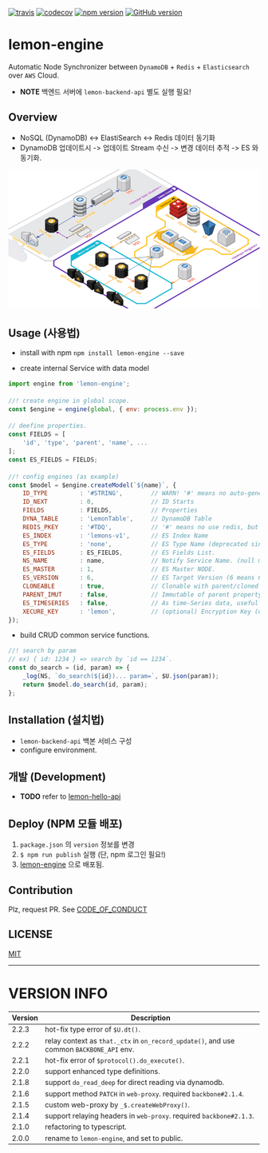 [![travis](https://travis-ci.org/lemoncloud-io/lemon-engine.svg?branch=master)](https://travis-ci.org/lemoncloud-io/lemon-engine)
[![codecov](https://codecov.io/gh/lemoncloud-io/lemon-engine/branch/master/graph/badge.svg)](https://codecov.io/gh/lemoncloud-io/lemon-engine)
[![npm version](https://badge.fury.io/js/lemon-engine.svg)](https://badge.fury.io/js/lemon-engine)
[![GitHub version](https://badge.fury.io/gh/lemoncloud-io%2Flemon-engine.svg)](https://badge.fury.io/gh/lemoncloud-io%2Flemon-engine)


# lemon-engine

Automatic Node Synchronizer between `DynamoDB` + `Redis` + `Elasticsearch` over `AWS` Cloud.

- **NOTE** 백엔드 서버에 `lemon-backend-api` 별도 실행 필요!

## Overview

- NoSQL (DynamoDB) <-> ElastiSearch <-> Redis 데이터 동기화
- DynamoDB 업데이트시 -> 업데이트 Stream 수신 -> 변경 데이터 추적 -> ES 와 동기화.

![engine](docs/lemon-arch.png)

## Usage (사용법)

- install with npm `npm install lemon-engine --save`

- create internal Service with data model

```js
import engine from 'lemon-engine';

//! create engine in global scope.
const $engine = engine(global, { env: process.env });

// deefine properties.
const FIELDS = [
    'id', 'type', 'parent', 'name', ...
];
const ES_FIELDS = FIELDS;

//! config engines (as example)
const $model = $engine.createModel(`${name}`, {
    ID_TYPE         : '#STRING',        // WARN! '#' means no auto-generated id.
    ID_NEXT         : 0,                // ID Starts
    FIELDS          : FIELDS,           // Properties
    DYNA_TABLE      : 'LemonTable',     // DynamoDB Table
    REDIS_PKEY      : '#TDQ',           // '#' means no use redis, but elastic as cache.
    ES_INDEX        : 'lemons-v1',      // ES Index Name
    ES_TYPE         : 'none',           // ES Type Name (deprecated since ES6)
    ES_FIELDS       : ES_FIELDS,        // ES Fields List.
    NS_NAME         : name,             // Notify Service Name. (null means no notifications)
    ES_MASTER       : 1,                // ES Master NODE.
    ES_VERSION      : 6,                // ES Target Version (6 means 6.x)
    CLONEABLE       : true,             // Clonable with parent/cloned property.
    PARENT_IMUT     : false,            // Immutable of parent property (2018.03.15)
    ES_TIMESERIES   : false,            // As time-Series data, useful when saving time-series.
    XECURE_KEY      : 'lemon',          // (optional) Encryption Key (use '*' prefix at property name: ver 0.3.22)
});
```

- build CRUD common service functions.

```js
//! search by param
// ex) { id: 1234 } => search by `id == 1234`.
const do_search = (id, param) => {
    _log(NS, `do_search(${id})... param=`, $U.json(param));
    return $model.do_search(id, param);
};
```


## Installation (설치법)

- `lemon-backend-api` 백본 서비스 구성
- configure environment.


## 개발 (Development)

- **TODO** refer to [lemon-hello-api](https://github.com/lemoncloud-io/lemon-hello-api)


## Deploy (NPM 모듈 배포)

1. `package.json` 의 `version` 정보를 변경
1. `$ npm run publish` 실행 (단, npm 로그인 필요!)
1. [lemon-engine](https://www.npmjs.com/package/lemon-engine) 으로 배포됨.


## Contribution

Plz, request PR. See [CODE_OF_CONDUCT](CODE_OF_CONDUCT.md)


## LICENSE

[MIT](LICENSE)



----------------
# VERSION INFO #

| Version   | Description
|--         |--
| 2.2.3     | hot-fix type error of `$U.dt()`.
| 2.2.2     | relay context as `that._ctx` in `on_record_update()`, and use common `BACKBONE_API` env.
| 2.2.1     | hot-fix error of `$protocol().do_execute()`.
| 2.2.0     | support enhanced type definitions.
| 2.1.8     | support `do_read_deep` for direct reading via dynamodb.
| 2.1.6     | support method `PATCH` in `web-proxy`. required `backbone#2.1.4`.
| 2.1.5     | custom web-proxy by `_$.createWebProxy()`.
| 2.1.4     | support relaying headers in `web-proxy`. required `backbone#2.1.3`.
| 2.1.0     | refactoring to typescript.
| 2.0.0     | rename to `lemon-engine`, and set to public.
